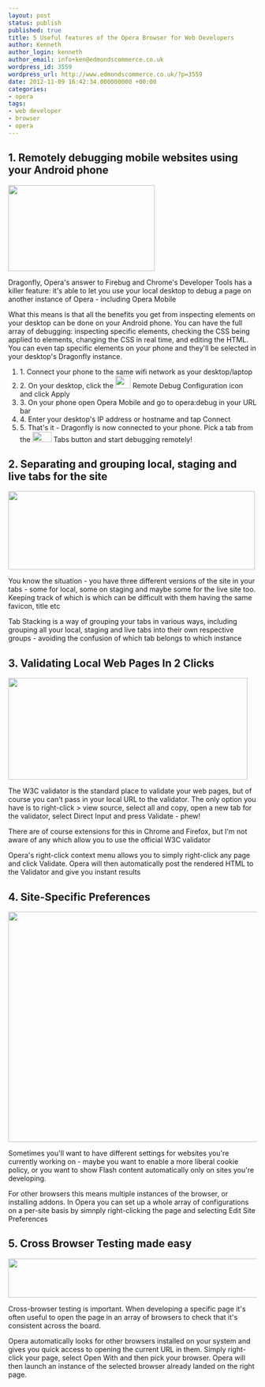 ```yaml
---
layout: post
status: publish
published: true
title: 5 Useful features of the Opera Browser for Web Developers
author: Kenneth
author_login: kenneth
author_email: info+ken@edmondscommerce.co.uk
wordpress_id: 3559
wordpress_url: http://www.edmondscommerce.co.uk/?p=3559
date: 2012-11-09 16:42:34.000000000 +00:00
categories:
- opera
tags:
- web developer
- browser
- opera
---
```

<h2>1. Remotely debugging mobile websites using your Android phone</h2>
<a href="http://www.edmondscommerce.co.uk/opera/useful-features-of-the-opera-browser-for-web-developers/attachment/remotedebug/" rel="attachment wp-att-3598"><img src="{% img  ({{ site.url }}/assets/remotedebug-600x352.png %}" alt="" title="remotedebug" width="297" height="174" class="alignnone size-medium wp-image-3598" /></a>
<p>
Dragonfly, Opera's answer to Firebug and Chrome's Developer Tools has a killer feature: it's able to let you use your local desktop to debug a page on another instance of Opera - including Opera Mobile
</p>
<p>
What this means is that all the benefits you get from inspecting elements on your desktop can be done on your Android phone. You can have the full array of debugging: inspecting specific elements, checking the CSS being applied to elements, changing the CSS in real time, and editing the HTML. You can even tap specific elements on your phone and they'll be selected in your desktop's Dragonfly instance.
</p>
<ol>
<li>1. Connect your phone to the same wifi network as your desktop/laptop</li>
<li>2. On your desktop, click the <a href="http://www.edmondscommerce.co.uk/opera/useful-features-of-the-opera-browser-for-web-developers/attachment/remoteconnect/" rel="attachment wp-att-3577"><img src="{% img  ({{ site.url }}/assets/RemoteConnect.png %}" alt="" title="RemoteConnect" width="31" height="25" class="alignnone size-full wp-image-3577" /></a> Remote Debug Configuration icon and click Apply</li>
<li>3. On your phone open Opera Mobile and go to opera:debug in your URL bar</li>
<li>4. Enter your desktop's IP address or hostname and tap Connect</li>
<li>5. That's it - Dragonfly is now connected to your phone. Pick a tab from the <a href="http://www.edmondscommerce.co.uk/opera/useful-features-of-the-opera-browser-for-web-developers/attachment/tabselect/" rel="attachment wp-att-3579"><img src="{% img  ({{ site.url }}/assets/tabselect.png %}" alt="" title="tabselect" width="39" height="21" class="alignnone size-full wp-image-3579" /></a> Tabs button and start debugging remotely!</li>
</ol>

<h2>2. Separating and grouping local, staging and live tabs for the site</h2>
<a href="http://www.edmondscommerce.co.uk/opera/useful-features-of-the-opera-browser-for-web-developers/attachment/tabstackingannotated-3/" rel="attachment wp-att-3595"><img src="{% img  ({{ site.url }}/assets/tabstackingannotated2-600x191.png %}" alt="" title="tabstackingannotated" width="500" height="159" class="alignnone size-medium wp-image-3595" /></a>
<p>
You know the situation - you have three different versions of the site in your tabs - some for local, some on staging and maybe some for the live site too. Keeping track of which is which can be difficult with them having the same favicon, title etc
</p>
<p>
Tab Stacking is a way of grouping your tabs in various ways, including grouping all your local, staging and live tabs into their own respective groups - avoiding the confusion of which tab belongs to which instance
</p>

<h2>3. Validating Local Web Pages In 2 Clicks</h2>
<a href="http://www.edmondscommerce.co.uk/opera/useful-features-of-the-opera-browser-for-web-developers/attachment/validate-3/" rel="attachment wp-att-3602"><img src="{% img  ({{ site.url }}/assets/validate2.png %}" alt="" title="validate" width="485" height="206" class="alignnone size-full wp-image-3602" /></a>
<p>
The W3C validator is the standard place to validate your web pages, but of course you can't pass in your local URL to the validator. The only option you have is to right-click > view source, select all and copy, open a new tab for the validator, select Direct Input and press Validate - phew!
</p>
<p>
There are of course extensions for this in Chrome and Firefox, but I'm not aware of any which allow you to use the official W3C validator
</p>
<p>
Opera's right-click context menu allows you to simply right-click any page and click Validate. Opera will then automatically post the rendered HTML to the Validator and give you instant results
</p>

<h2>4. Site-Specific Preferences</h2>
<a href="http://www.edmondscommerce.co.uk/opera/useful-features-of-the-opera-browser-for-web-developers/attachment/site-specific-preferences/" rel="attachment wp-att-3592"><img src="{% img  ({{ site.url }}/assets/Site-specific-preferences-600x466.png %}" alt="" title="Site-specific preferences" width="600" height="466" class="alignnone size-medium wp-image-3592" /></a>
<p>
Sometimes you'll want to have different settings for websites you're currently working on - maybe you want to enable a more liberal cookie policy, or you want to show Flash content automatically only on sites you're developing.
</p>
<p>
For other browsers this means multiple instances of the browser, or installing addons. In Opera you can set up a whole array of configurations on a per-site basis by simnply right-clicking the page and selecting Edit Site Preferences
</p>

<h2>5. Cross Browser Testing made easy</h2>
<a href="http://www.edmondscommerce.co.uk/opera/useful-features-of-the-opera-browser-for-web-developers/attachment/openwith/" rel="attachment wp-att-3593"><img src="{% img  ({{ site.url }}/assets/OpenWith-600x79.png %}" alt="" title="OpenWith" width="600" height="79" class="alignnone size-medium wp-image-3593" /></a>
<p>
Cross-browser testing is important. When developing a specific page it's often useful to open the page in an array of browsers to check that it's consistent across the board.
</p>
<p>
Opera automatically looks for other browsers installed on your system and gives you quick access to opening the current URL in them. Simply right-click your page, select Open With and then pick your browser. Opera will then launch an instance of the selected browser already landed on the right page.
</p>
